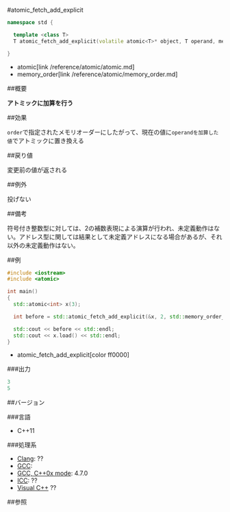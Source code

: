 #atomic_fetch_add_explicit
```cpp
namespace std {

  template <class T>
  T atomic_fetch_add_explicit(volatile atomic<T>* object, T operand, memory_order order) noexcept;

}
```
* atomic[link /reference/atomic/atomic.md]
* memory_order[link /reference/atomic/memory_order.md]

##概要

<b>アトミックに加算を行う</b>


##効果

`order`で指定されたメモリオーダーにしたがって、現在の値に`operandを加算した値`でアトミックに置き換える



##戻り値

変更前の値が返される



##例外

投げない


##備考

符号付き整数型に対しては、2の補数表現による演算が行われ、未定義動作はない。アドレス型に関しては結果として未定義アドレスになる場合があるが、それ以外の未定義動作はない。



##例

```cpp
#include <iostream>
#include <atomic>

int main()
{
  std::atomic<int> x(3);

  int before = std::atomic_fetch_add_explicit(&x, 2, std::memory_order_seq_cst);

  std::cout << before << std::endl;
  std::cout << x.load() << std::endl;
}
```
* atomic_fetch_add_explicit[color ff0000]

###出力

```cpp
3
5
```

##バージョン


###言語


- C++11



###処理系

- [Clang](/implementation#clang.md): ??
- [GCC](/implementation#gcc.md): 
- [GCC, C++0x mode](/implementation#gcc.md): 4.7.0
- [ICC](/implementation#icc.md): ??
- [Visual C++](/implementation#visual_cpp.md) ??



##参照


